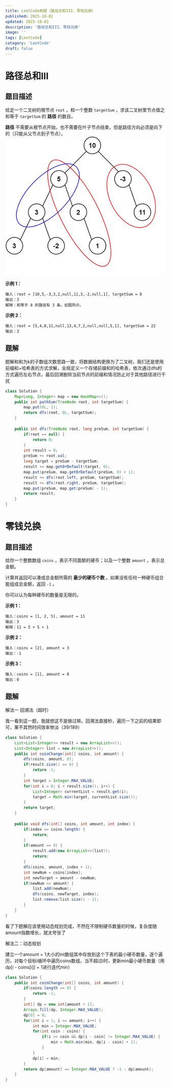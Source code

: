 ```yaml
---
title: LeetCode刷题（路径总和III、零钱兑换）
published: 2025-10-02
updated: 2025-10-02
description: '路径总和III、零钱兑换'
image: ''
tags: [LeetCode]
category: 'LeetCode'
draft: false 
---
```


# 路径总和III

## 题目描述

给定一个二叉树的根节点 `root` ，和一个整数 `targetSum` ，求该二叉树里节点值之和等于 `targetSum` 的 **路径** 的数目。

**路径** 不需要从根节点开始，也不需要在叶子节点结束，但是路径方向必须是向下的（只能从父节点到子节点）。![232](../images/232.jpg)

**示例 1：**

```
输入：root = [10,5,-3,3,2,null,11,3,-2,null,1], targetSum = 8
输出：3
解释：和等于 8 的路径有 3 条，如图所示。
```

**示例 2：**

```
输入：root = [5,4,8,11,null,13,4,7,2,null,null,5,1], targetSum = 22
输出：3
```



## 题解

题解和和为k的子数组次数思路一致，将数据结构更换为了二叉树，我们还是使用前缀和+哈希表的方式求解，全局定义一个存储前缀和的哈希表，依次通过dfs的方式遍历左右节点，最后回溯删除当前节点的前缀和情况防止对于其他路径进行干扰

```java
class Solution {
    Map<Long, Integer> map = new HashMap<>();
    public int pathSum(TreeNode root, int targetSum) {
        map.put(0L, 1);
        return dfs(root, 0L, targetSum);
    }

    public int dfs(TreeNode root, long preSum, int targetSum) {
        if(root == null) {
            return 0;
        }
        int result = 0;
        preSum += root.val;
        long target = preSum - targetSum;
        result += map.getOrDefault(target, 0);
        map.put(preSum, map.getOrDefault(preSum, 0) + 1);
        result += dfs(root.left, preSum, targetSum);
        result += dfs(root.right, preSum, targetSum);
        map.put(preSum, map.get(preSum) - 1);
        return result;
    }
}
```



# 零钱兑换

## 题目描述

给你一个整数数组 `coins` ，表示不同面额的硬币；以及一个整数 `amount` ，表示总金额。

计算并返回可以凑成总金额所需的 **最少的硬币个数** 。如果没有任何一种硬币组合能组成总金额，返回 `-1` 。

你可以认为每种硬币的数量是无限的。

**示例 1：**

```
输入：coins = [1, 2, 5], amount = 11
输出：3 
解释：11 = 5 + 5 + 1
```

**示例 2：**

```
输入：coins = [2], amount = 3
输出：-1
```

**示例 3：**

```
输入：coins = [1], amount = 0
输出：0
```



## 题解

解法一 回溯法（超时）

我一看到这一题，我就想这不是做过嘛，回溯法直接秒，遍历一下之前的结果即可，果不其然时间效率惨淡（39/189）

```java
class Solution {
    List<List<Integer>> result = new ArrayList<>();
    List<Integer> list = new ArrayList<>();
    public int coinChange(int[] coins, int amount) {
        dfs(coins, amount, 0);
        if(result.size() == 0) {
            return -1;
        }
        int target = Integer.MAX_VALUE;
        for(int i = 0; i < result.size(); i++) {
            List<Integer> currentList = result.get(i);
            target = Math.min(target, currentList.size());
        }
        return target;
    }

    public void dfs(int[] coins, int amount, int index) {
        if(index == coins.length) {
            return;
        }
        if(amount == 0) {
            result.add(new ArrayList<>(list));
            return;
        }
        dfs(coins, amount, index + 1);
        int newNum = coins[index];
        int newTarget = amount - newNum;
        if(newNum <= amount) {
            list.add(newNum);
            dfs(coins, newTarget, index);
            list.remove(list.size() - 1);
        }
    }
}
```

看了下题解应该使用动态规划完成，不然在不限制硬币数量的时候，复杂度随amount指数增长，就太夸张了

解法二：动态规划

建立一个amount + 1大小的int数组其中存放到这个下表的最小硬币数量，逐个遍历，对每个目标i循环中遍历coins数组，当不超过i时，更新min最小硬币数量（用dp[i - coins[i]] + 1进行迭代min）

```java
class Solution {
    public int coinChange(int[] coins, int amount) {
        if(coins.length == 0) {
            return -1;
        }
        int[] dp = new int[amount + 1];
        Arrays.fill(dp, Integer.MAX_VALUE);
        dp[0] = 0;
        for(int i = 1; i <= amount; i++) {
            int min = Integer.MAX_VALUE;
            for(int coin : coins) {
                if(i >= coin && dp[i - coin] != Integer.MAX_VALUE) {
                    min = Math.min(min, dp[i - coin] + 1);
                }
            }
            dp[i] = min;
        }
        return dp[amount] == Integer.MAX_VALUE ? -1 : dp[amount];
    }
}
```

